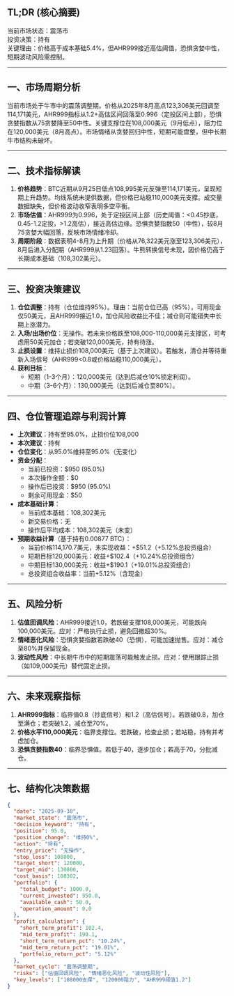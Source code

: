 ## TL;DR (核心摘要)
当前市场状态：震荡市  
投资决策：持有  
关键理由：价格高于成本基础5.4%，但AHR999接近高估阈值，恐惧贪婪中性，短期波动风险需控制。

---

## 一、市场周期分析
当前市场处于牛市中的震荡调整期。价格从2025年8月高点123,306美元回调至114,171美元，AHR999指标从1.2+高估区间回落至0.996（定投区间上部），恐惧贪婪指数从75贪婪降至50中性。关键支撑位在108,000美元（9月低点），阻力位在120,000美元（8月高点）。市场情绪从贪婪回归中性，短期可能盘整，但中长期牛市结构未破坏。

---

## 二、技术指标解读
1. **价格趋势**：BTC近期从9月25日低点108,995美元反弹至114,171美元，呈现短期上升趋势。均线系统未提供数据，但价格已站稳110,000美元支撑。成交量数据缺失，但价格波动收窄表明多空平衡。
2. **市场估值**：AHR999为0.996，处于定投区间上部（历史阈值：<0.45抄底，0.45-1.2定投，>1.2高估），接近高估边缘。恐惧贪婪指数50（中性），较8月75贪婪大幅回落，反映市场情绪冷却。
3. **周期阶段**：数据表明4-8月为上升期（价格从76,322美元涨至123,306美元），8月后进入分配期（AHR999从1.23回落）。牛熊转换信号未现，因价格仍高于长期成本基础（108,302美元）。

---

## 三、投资决策建议
1. **仓位调整**：持有（仓位维持95%）。理由：当前仓位已高（95%），可用现金仅50美元，且AHR999接近1.0，加仓风险收益比不佳；减仓则可能错失中长期上涨潜力。
2. **入场/出场价位**：无操作。若未来价格跌至108,000-110,000美元支撑区，可考虑用50美元加仓；若突破120,000美元，持有待涨。
3. **止损设置**：维持止损价108,000美元（基于上次建议）。若触发，清仓并等待重新入场信号（AHR999<0.8或价格站稳110,000美元）。
4. **获利目标**：  
   - 短期（1-3个月）：120,000美元（达到后减仓10%锁定利润）。  
   - 中期（3-6个月）：130,000美元（达到后减仓至80%）。

---

## 四、仓位管理追踪与利润计算
- **上次建议**：持有至95.0%，止损价位108,000  
- **本次建议**：持有  
- **仓位变化**：从95.0%维持至95.0%（无变化）  
- **资金分配**：  
  - 当前已投资：$950 (95.0%)  
  - 本次操作金额：$0  
  - 操作后已投资：$950 (95.0%)  
  - 剩余可用现金：$50  
- **成本基础计算**：  
  - 当前成本基础：108,302美元  
  - 新交易价格：无  
  - 操作后平均成本：108,302美元（未变）  
- **预期收益计算**（基于持有0.00877 BTC）：  
  - 当前价格114,170.7美元，未实现收益：+$51.2（+5.12%总投资组合）  
  - 短期目标120,000美元：收益+$102.4（+10.24%总投资组合）  
  - 中期目标130,000美元：收益+$190.1（+19.01%总投资组合）  
  - 总投资组合收益率：当前+5.12%（含现金）

---

## 五、风险分析
1. **估值回调风险**：AHR999接近1.0，若跌破支撑108,000美元，可能跌向100,000美元。应对：严格执行止损，避免回撤超30%。  
2. **情绪恶化风险**：恐惧贪婪指数若跌破40（恐惧），可能加速抛售。应对：减仓至80%并保留现金。  
3. **波动性风险**：中长期牛市中的短期震荡可能触发止损。应对：使用跟踪止损（如109,000美元）替代固定止损。

---

## 六、未来观察指标
1. **AHR999指标**：临界值0.8（抄底信号）和1.2（高估信号）。若跌破0.8，加仓至满仓；若突破1.2，减仓至70%。  
2. **价格水平110,000美元**：临界支撑位。若跌破，检查止损；若站稳，持有并考虑加仓。  
3. **恐惧贪婪指数40**：临界恐惧值。若低于40，逐步加仓；若高于70，分批减仓。

---

## 七、结构化决策数据
```json
{
  "date": "2025-09-30",
  "market_state": "震荡市",
  "decision_keyword": "持有",
  "position": 95.0,
  "position_change": "维持0%",
  "action": "持有",
  "entry_price": "无操作",
  "stop_loss": 108000,
  "target_short": 120000,
  "target_mid": 130000,
  "cost_basis": 108302,
  "portfolio": {
    "total_budget": 1000.0,
    "current_invested": 950.0,
    "available_cash": 50.0,
    "operation_amount": 0.0
  },
  "profit_calculation": {
    "short_term_profit": 102.4,
    "mid_term_profit": 190.1,
    "short_term_return_pct": "10.24%",
    "mid_term_return_pct": "19.01%",
    "portfolio_return_pct": "5.12%"
  },
  "market_cycle": "震荡调整期",
  "risks": ["估值回调风险", "情绪恶化风险", "波动性风险"],
  "key_levels": ["108000支撑", "120000阻力", "AHR999阈值1.2"]
}
```